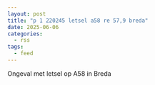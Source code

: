 ```yaml
---
layout: post
title: "p 1 220245 letsel a58 re 57,9 breda"
date: 2025-06-06
categories: 
  - rss
tags: 
  - feed
---
```


Ongeval met letsel op A58 in Breda
